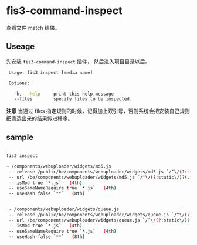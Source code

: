 # fis3-command-inspect
查看文件 match 结果。

## Useage

先安装 `fis3-command-inspect` 插件， 然后进入项目目录以后。

```bash
 Usage: fis3 inspect [media name]

 Options:

   -h, --help     print this help message
   --files        specify files to be inspected.
```

**注意** 当通过 files 指定规则的时候，记得加上双引号，否则系统会把安装自己规则把涮选出来的结果传进程序。

## sample

```bash

fis3 inspect

~ /components/webuploader/widgets/md5.js
 -- release /public/be/components/webuploader/widgets/md5.js `/^\/(?:static\/)?(.*)$/`   (0th)
 -- url /be/components/webuploader/widgets/md5.js `/^\/(?:static\/)?(.*)$/`   (0th)
 -- isMod true `*.js`   (4th)
 -- useSameNameRequire true `*.js`   (4th)
 -- useHash false `**`   (8th)


 ~ /components/webuploader/widgets/queue.js
 -- release /public/be/components/webuploader/widgets/queue.js `/^\/(?:static\/)?(.*)$/`   (0th)
 -- url /be/components/webuploader/widgets/queue.js `/^\/(?:static\/)?(.*)$/`   (0th)
 -- isMod true `*.js`   (4th)
 -- useSameNameRequire true `*.js`   (4th)
 -- useHash false `**`   (8th)

```
